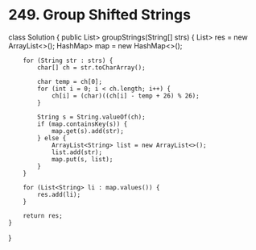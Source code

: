 # 249. Group Shifted Strings

class Solution { public List&gt; groupStrings\(String\[\] strs\) { List&gt; res = new ArrayList&lt;&gt;\(\); HashMap&gt; map = new HashMap&lt;&gt;\(\);

```text
    for (String str : strs) {
        char[] ch = str.toCharArray();

        char temp = ch[0];
        for (int i = 0; i < ch.length; i++) {
            ch[i] = (char)((ch[i] - temp + 26) % 26);
        }

        String s = String.valueOf(ch);
        if (map.containsKey(s)) {
            map.get(s).add(str);
        } else {
            ArrayList<String> list = new ArrayList<>();
            list.add(str);
            map.put(s, list);
        } 
    }

    for (List<String> li : map.values()) {
        res.add(li);
    }

    return res;
}
```

}

